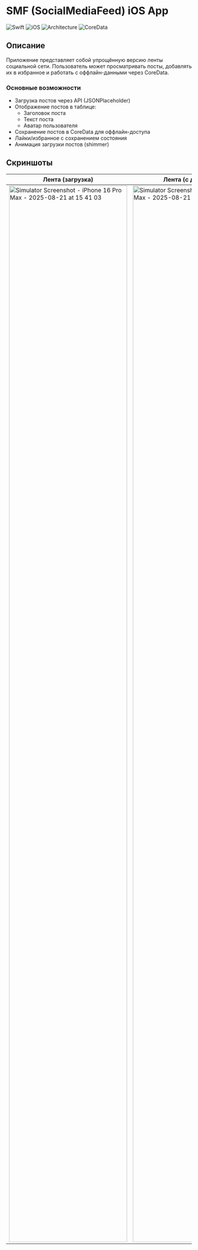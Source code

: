 # SMF (SocialMediaFeed) iOS App

![Swift](https://img.shields.io/badge/Swift-5.9-orange)
![iOS](https://img.shields.io/badge/iOS-16%2B-blue)
![Architecture](https://img.shields.io/badge/Architecture-MVVM-green)
![CoreData](https://img.shields.io/badge/Persistence-CoreData-red)

## Описание
Приложение представляет собой упрощённую версию ленты социальной сети. Пользователь может просматривать посты, добавлять их в избранное и работать с оффлайн-данными через CoreData.

### Основные возможности
- Загрузка постов через API (JSONPlaceholder)
- Отображение постов в таблице:
  - Заголовок поста
  - Текст поста
  - Аватар пользователя
- Сохранение постов в CoreData для оффлайн-доступа
- Лайки/избранное с сохранением состояния
- Анимация загрузки постов (shimmer)

## Скриншоты

| Лента (загрузка) | Лента (с данными) | Избранное (с данными) |
|-------------------|------------------|-------------------|
| <img width="320" height="2868" alt="Simulator Screenshot - iPhone 16 Pro Max - 2025-08-21 at 15 41 03" src="https://github.com/user-attachments/assets/120ffec7-9403-4951-b9b7-a1236ae14af3" /> | <img width="320" height="2868" alt="Simulator Screenshot - iPhone 16 Pro Max - 2025-08-21 at 15 41 14" src="https://github.com/user-attachments/assets/b59cc7c4-5bfd-43e7-877a-03b507b70024" /> | <img width="320" height="2868" alt="Simulator Screenshot - iPhone 16 Pro Max - 2025-08-21 at 15 41 28" src="https://github.com/user-attachments/assets/ccf65a85-380f-4d7a-a898-9196a3a8f0ae" /> |

